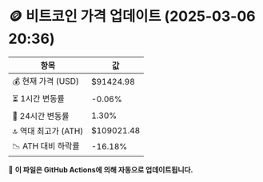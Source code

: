 # 🪙 비트코인 가격 업데이트 (2025-03-06 20:36)

| 항목                | 값 |
|--------------------|----------------|
| 💰 현재 가격 (USD) | $91424.98 |
| ⏳ 1시간 변동률    | -0.06% |
| 📆 24시간 변동률   | 1.30% |
| 🔝 역대 최고가 (ATH) | $109021.48 |
| 📉 ATH 대비 하락률 | -16.18% |

🔄 **이 파일은 GitHub Actions에 의해 자동으로 업데이트됩니다.**
